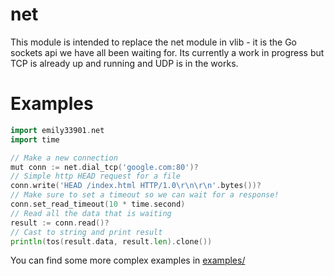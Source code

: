 # net
This module is intended to replace the net module in vlib - it is the Go sockets api we have all been waiting for. Its currently a work in progress but TCP is already up and running and UDP is in the works.

# Examples
```go
import emily33901.net
import time

// Make a new connection
mut conn := net.dial_tcp('google.com:80')?
// Simple http HEAD request for a file
conn.write('HEAD /index.html HTTP/1.0\r\n\r\n'.bytes())?
// Make sure to set a timeout so we can wait for a response!
conn.set_read_timeout(10 * time.second)
// Read all the data that is waiting
result := conn.read()?
// Cast to string and print result
println(tos(result.data, result.len).clone())
```

You can find some more complex examples in [examples/](https://github.com/emily33901/vlang-net/tree/master/examples)

